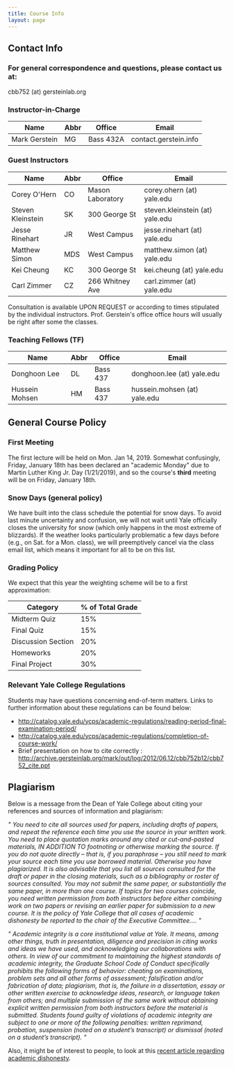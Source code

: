 ```yaml
---
title: Course Info
layout: page
---
```


## Contact Info

### For general correspondence and questions, please contact us at:

cbb752 (at) gersteinlab.org

### Instructor-in-Charge

| Name | Abbr | Office | Email |
| --- | --- | --- | --- |
| Mark Gerstein | MG | Bass 432A | contact.gerstein.info |

### Guest Instructors

| Name | Abbr | Office | Email |
| --- | --- | --- | --- |
| Corey O'Hern	| CO | Mason Laboratory	| corey.ohern (at) yale.edu |
| Steven Kleinstein	| SK | 300 George St	| steven.kleinstein (at) yale.edu |
| Jesse Rinehart	| JR | West Campus	| jesse.rinehart (at) yale.edu |
| Matthew Simon	| MDS | West Campus	| matthew.simon (at) yale.edu |
| Kei Cheung	| KC | 300 George St	| kei.cheung (at) yale.edu |
| Carl Zimmer	| CZ | 266 Whitney Ave	| carl.zimmer (at) yale.edu |

Consultation is available UPON REQUEST or according to times stipulated by the individual instructors. Prof. Gerstein's office office hours will usually be right after some the classes.

### Teaching Fellows (TF)

| Name | Abbr | Office | Email |
| --- | --- | --- | --- |
| Donghoon Lee	| DL | Bass 437	| donghoon.lee (at) yale.edu |
| Hussein Mohsen	| HM | Bass 437	| hussein.mohsen (at) yale.edu |

## General Course Policy

### First Meeting
The first lecture will be held on Mon. Jan 14, 2019. Somewhat confusingly, Friday, January 18th has been declared an "academic Monday" due to Martin Luther King Jr. Day (1/21/2019), and so the course's **third** meeting will be on Friday, January 18th.

### Snow Days (general policy)
We have built into the class schedule the potential for snow days. To avoid last minute uncertainty and confusion, we will not wait until Yale officially closes the university for snow (which only happens in the most extreme of blizzards). If the weather looks particularly problematic a few days before (e.g., on Sat. for a Mon. class), we will preemptively cancel via the class email list, which means it important for all to be on this list.

### Grading Policy
We expect that this year the weighting scheme will be to a first approximation:

| Category	| % of Total Grade |
|---|---|
| Midterm Quiz |	15% |
| Final Quiz |	15% |
| Discussion Section |	20% |
| Homeworks	| 20% |
| Final Project	| 30% |

### Relevant Yale College Regulations

Students may have questions concerning end-of-term matters. Links to further information about these regulations can be found below:
- http://catalog.yale.edu/ycps/academic-regulations/reading-period-final-examination-period/
- http://catalog.yale.edu/ycps/academic-regulations/completion-of-course-work/
- Brief presentation on how to cite correctly : http://archive.gersteinlab.org/mark/out/log/2012/06.12/cbb752b12/cbb752_cite.ppt

## Plagiarism

Below is a message from the Dean of Yale College about citing your references and sources of information and plagiarism:

*" You need to cite all sources used for papers, including drafts of papers, and repeat the reference each time you use the source in your written work. You need to place quotation marks around any cited or cut-and-pasted materials, IN ADDITION TO footnoting or otherwise marking the source. If you do not quote directly – that is, if you paraphrase – you still need to mark your source each time you use borrowed material. Otherwise you have plagiarized. It is also advisable that you list all sources consulted for the draft or paper in the closing materials, such as a bibliography or roster of sources consulted.
You may not submit the same paper, or substantially the same paper, in more than one course. If topics for two courses coincide, you need written permission from both instructors before either combining work on two papers or revising an earlier paper for submission to a new course.
It is the policy of Yale College that all cases of academic dishonesty be reported to the chair of the Executive Committee.... "*

*"  Academic integrity is a core institutional value at Yale. It means, among other things, truth in presentation, diligence and precision in citing
works and ideas we have used, and acknowledging our collaborations with others. In view of our commitment to maintaining the highest standards of academic integrity, the Graduate School Code of Conduct specifically prohibits the following forms of behavior: cheating on examinations, problem sets and all other forms of assessment; falsification and/or fabrication of data; plagiarism, that is, the failure in a dissertation, essay or other written exercise to acknowledge ideas, research, or language taken from others; and multiple submission of the same work without obtaining explicit written permission from both instructors before the material is submitted. Students found guilty of violations of academic integrity are subject to one or more of the following penalties: written reprimand, probation, suspension (noted on a student’s transcript) or dismissal (noted on a student’s transcript). "*

Also, it might be of interest to people, to look at this [recent article regarding academic dishonesty](http://www.yaledailynews.com/news/2012/sep/11/blurring-cheating-collaboration/).
